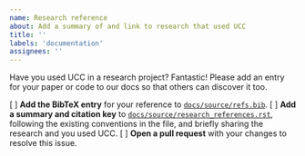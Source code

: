 ```yaml
---
name: Research reference
about: Add a summary of and link to research that used UCC
title: ''
labels: 'documentation'
assignees: ''
---
```


Have you used UCC in a research project? Fantastic! Please add an entry for your paper or code to our docs so that others can discover it too.

[ ] **Add the BibTeX entry** for your reference to [`docs/source/refs.bib`](../../docs/source/refs.bib).
[ ] **Add a summary and citation key** to [`docs/source/research_references.rst`](../../docs/source/research_references.rst), following the existing conventions in the file, and briefly sharing the research and you used UCC.
[ ] **Open a pull request** with your changes to resolve this issue.
